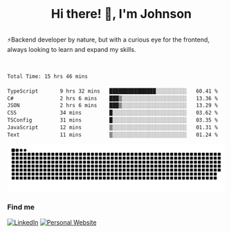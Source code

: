 <div id="user-content-toc">
  <ul align="center">
    <summary><h1 style="display: inline-block">Hi there! 👋, I'm Johnson</h1></summary>
  </ul>
</div>

⚡Backend developer by nature, but with a curious eye for the frontend, always looking to learn and expand my skills.

<br>


<!--START_SECTION:waka-->

```txt
Total Time: 15 hrs 46 mins

TypeScript       9 hrs 32 mins   ███████████████░░░░░░░░░░   60.41 %
C#               2 hrs 6 mins    ███▒░░░░░░░░░░░░░░░░░░░░░   13.36 %
JSON             2 hrs 6 mins    ███▒░░░░░░░░░░░░░░░░░░░░░   13.29 %
CSS              34 mins         █░░░░░░░░░░░░░░░░░░░░░░░░   03.62 %
TSConfig         31 mins         █░░░░░░░░░░░░░░░░░░░░░░░░   03.35 %
JavaScript       12 mins         ▒░░░░░░░░░░░░░░░░░░░░░░░░   01.31 %
Text             11 mins         ▒░░░░░░░░░░░░░░░░░░░░░░░░   01.24 %
```

<!--END_SECTION:waka-->


<img  src="https://github.com/1999AZZAR/1999AZZAR/blob/main/resources/img/grid-snake.svg"
       alt="snake" /></a>

### Find me
<a href="https://www.linkedin.com/in/dusabe-johnson" target="_blank"><img src="https://img.shields.io/badge/LinkedIn-%230077B5.svg?&style=flat&logo=linkedin&logoColor=white" alt="LinkedIn"></a>
‎‎ [![Personal Website](https://img.shields.io/badge/visit-Johnson.rw-blue)](https://johnson.rw/)
